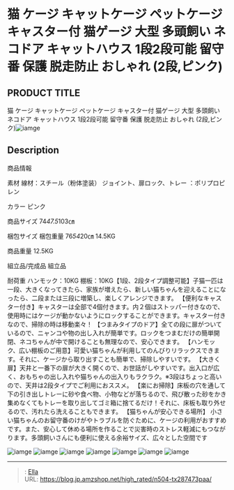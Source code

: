 # 猫 ケージ キャットケージ ペットケージ キャスター付 猫ゲージ 大型 多頭飼い ネコドア キャットハウス 1段2段可能 留守番 保護 脱走防止 おしゃれ (2段,ピンク)


## PRODUCT TITLE 

猫 ケージ キャットケージ ペットケージ キャスター付 猫ゲージ 大型 多頭飼い ネコドア キャットハウス 1段2段可能 留守番 保護 脱走防止 おしゃれ (2段,ピンク)![iamge](https://b2bfiles1.gigab2b.cn/image/wkseller/1157/20211227_1041dee2ff64e9a0b7230520959babd7.jpg)

## Description

商品情報




素材
線材：スチール（粉体塗装） ジョイント、扉ロック、トレー ：ポリプロピレン


カラー
ピンク


商品サイズ
74*47.5*103㎝


梱包サイズ 
梱包重量
76*54*20㎝ 
14.5KG


商品重量
12.5KG


組立品/完成品
組立品


耐荷重
ハンモック：10KG 棚板：10KG【1段、2段タイプ調整可能】子猫一匹は一段、大きくなってきたら、家族が増えたら、新しい猫ちゃんを迎えることになったら、二段または三段に増築し、楽しくアレンジできます。
【便利なキャスター付き】キャスターは全部で4個付きます。内２個はストッパー付きなので、使用時にはケージが動かないようにロックすることができます。キャスター付きなので、掃除の時は移動楽々！
【つまみタイプのドア】全ての段に扉がついているので、ニャンコや物の出し入れが簡単です。ロックをつまむだけの簡単開閉、ネコちゃんが中で開けることも無理なので、安心できます。
【ハンモック、広い棚板のご用意】可愛い猫ちゃんが利用してのんびりリラックスできます。それに、ケージから取り出すことも簡単で、掃除しやすいです。
【大きく扉】天井と一番下の扉が大きく開くので、お世話がしやすいです。出入口が広く、おもちゃの出し入れや猫ちゃんの出入りもラクラク。※3段はちょっと高いので、天井は2段タイプでご利用におススメ。
【楽にお掃除】床板の穴を通して下の引き出しトレーに砂や食べ物、小物などが落ちるので、飛び散った砂をかき集めなくてもトレーを取り出してゴミ箱に捨てるだけ！それに、床板も取り外せるので、汚れたら洗えることもできます。
【猫ちゃんが安心できる場所】 小さい猫ちゃんのお留守番のけがやトラブルを防ぐために、ケージの利用がおすすめです。また、安心して休める場所を作ることで災害時のストレス軽減にもつながります。多頭飼いさんにも便利に使える余裕サイズ、広々とした空間です



![iamge](https://b2bfiles1.gigab2b.cn/image/wkseller/1157/20211223_eaa67c9613195352fadba4998304a891.JPG)
![iamge](https://b2bfiles1.gigab2b.cn/image/wkseller/1157/20220104_4132618750e4e50b2de48dae1b9d061b.jpg)
![iamge](https://b2bfiles1.gigab2b.cn/image/wkseller/1157/20220110_1f8c58f9c91fefdeda0ae0769109e414.jpg)
![iamge](https://b2bfiles1.gigab2b.cn/image/wkseller/1157/20220110_1ae1c8fbb1a3b7544cdae18c249650ab.jpg)
![iamge](https://b2bfiles1.gigab2b.cn/image/wkseller/1157/20220110_91b793b2261d0fe5e20d01c175fa74cd.jpg)
![iamge](https://b2bfiles1.gigab2b.cn/image/wkseller/1157/20220110_d2fe10baa55cc1a7094dd83e8defd368.jpg)
![iamge](https://b2bfiles1.gigab2b.cn/image/wkseller/1157/20220110_89483b15ac0ce4b71b10cdd9ea5e293c.jpg)


---

> : [Ella](https://blog.jp.amzshop.net/)  
> URL: https://blog.jp.amzshop.net/high_rated/n504-tx287473paa/  

